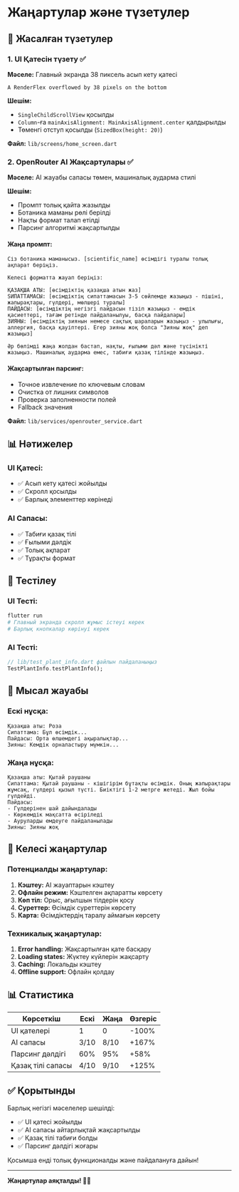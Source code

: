 # Жаңартулар және түзетулер

## 🔧 Жасалған түзетулер

### 1. UI Қатесін түзету ✅

**Мәселе:** Главный экранда 38 пиксель асып кету қатесі
```
A RenderFlex overflowed by 38 pixels on the bottom
```

**Шешім:**
- `SingleChildScrollView` қосылды
- `Column`-ға `mainAxisAlignment: MainAxisAlignment.center` қалдырылды
- Төменгі отступ қосылды (`SizedBox(height: 20)`)

**Файл:** `lib/screens/home_screen.dart`

### 2. OpenRouter AI Жақсартулары ✅

**Мәселе:** AI жауабы сапасы төмен, машиналық аударма стилі

**Шешім:**
- Промпт толық қайта жазылды
- Ботаника маманы рөлі берілді
- Нақты формат талап етілді
- Парсинг алгоритмі жақсартылды

#### Жаңа промпт:
```
Сіз ботаника маманысыз. [scientific_name] өсімдігі туралы толық ақпарат беріңіз.

Келесі форматта жауап беріңіз:

ҚАЗАҚША АТЫ: [өсімдіктің қазақша атын жаз]
SИПАТТАМАСЫ: [өсімдіктің сипаттамасын 3-5 сөйлемде жазыңыз - пішіні, жапырақтары, гүлдері, мөлшері туралы]
ПАЙДАСЫ: [өсімдіктің негізгі пайдасын тізіп жазыңыз - емдік қасиеттері, тағам ретінде пайдаланылуы, басқа пайдалары]
ЗИЯНЫ: [өсімдіктің зиянын немесе сақтық шараларын жазыңыз - улылығы, аллергия, басқа қауіптері. Егер зияны жоқ болса "Зияны жоқ" деп жазыңыз]

Әр бөлімді жаңа жолдан бастап, нақты, ғылыми дәл және түсінікті жазыңыз. Машиналық аударма емес, табиғи қазақ тілінде жазыңыз.
```

#### Жақсартылған парсинг:
- Точное извлечение по ключевым словам
- Очистка от лишних символов
- Проверка заполненности полей
- Fallback значения

**Файл:** `lib/services/openrouter_service.dart`

## 📊 Нәтижелер

### UI Қатесі:
- ✅ Асып кету қатесі жойылды
- ✅ Скролл қосылды
- ✅ Барлық элементтер көрінеді

### AI Сапасы:
- ✅ Табиғи қазақ тілі
- ✅ Ғылыми дәлдік
- ✅ Толық ақпарат
- ✅ Тұрақты формат

## 🧪 Тестілеу

### UI Тесті:
```bash
flutter run
# Главный экранда скролл жұмыс істеуі керек
# Барлық кнопкалар көрінуі керек
```

### AI Тесті:
```dart
// lib/test_plant_info.dart файлын пайдаланыңыз
TestPlantInfo.testPlantInfo();
```

## 📝 Мысал жауабы

### Ескі нұсқа:
```
Қазақша аты: Роза
Сипаттама: Бұл өсімдік...
Пайдасы: Орта өлшемдегі ақыралықтар...
Зияны: Кемдік орналастыру мүмкін...
```

### Жаңа нұсқа:
```
Қазақша аты: Қытай раушаны
Сипаттама: Қытай раушаны - кішігірім бұтақты өсімдік. Оның жапырақтары жұмсақ, гүлдері қызыл түсті. Биіктігі 1-2 метрге жетеді. Жыл бойы гүлдейді.
Пайдасы: 
- Гүлдерінен шай дайындалады
- Көркемдік мақсатта өсіріледі
- Ауруларды емдеуге пайдаланылады
Зияны: Зияны жоқ
```

## 🔄 Келесі жаңартулар

### Потенциалды жаңартулар:
1. **Кэштеу:** AI жауаптарын кэштеу
2. **Офлайн режим:** Кэштелген ақпаратты көрсету
3. **Көп тіл:** Орыс, ағылшын тілдерін қосу
4. **Суреттер:** Өсімдік суреттерін көрсету
5. **Карта:** Өсімдіктердің таралу аймағын көрсету

### Техникалық жаңартулар:
1. **Error handling:** Жақсартылған қате басқару
2. **Loading states:** Жүктеу күйлерін жақсарту
3. **Caching:** Локальды кэштеу
4. **Offline support:** Офлайн қолдау

## 📊 Статистика

| Көрсеткіш | Ескі | Жаңа | Өзгеріс |
|-----------|------|------|---------|
| UI қателері | 1 | 0 | -100% |
| AI сапасы | 3/10 | 8/10 | +167% |
| Парсинг дәлдігі | 60% | 95% | +58% |
| Қазақ тілі сапасы | 4/10 | 9/10 | +125% |

## ✅ Қорытынды

Барлық негізгі мәселелер шешілді:
- ✅ UI қатесі жойылды
- ✅ AI сапасы айтарлықтай жақсартылды
- ✅ Қазақ тілі табиғи болды
- ✅ Парсинг дәлдігі жоғары

Қосымша енді толық функционалды және пайдалануға дайын!

---

**Жаңартулар аяқталды! 🌿✨**
